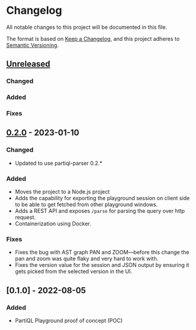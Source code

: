 # Changelog

All notable changes to this project will be documented in this file.

The format is based on [Keep a Changelog](https://keepachangelog.com/en/1.0.0/),
and this project adheres to [Semantic Versioning](https://semver.org/spec/v2.0.0.html).

## [Unreleased]
### Changed

### Added

### Fixes

## [0.2.0] - 2023-01-10
### Changed
- Updated to use partiql-parser 0.2.*

### Added
- Moves the project to a Node.js project
- Adds the capability for exporting the playground session on client side to be able to get fetched from other playground windows.
- Adds a REST API and exposes `/parse` for parsing the query over http request.
- Containerization using Docker.

### Fixes
- Fixes the bug with AST graph PAN and ZOOM—before this change the pan and zoom was quite flaky and very hard to work with.
- Fixes the version value for the session and JSON output by ensuring it gets picked from the selected version in the UI.

## [0.1.0] - 2022-08-05
### Added
- PartiQL Playground proof of concept (POC)

[Unreleased]: https://github.com/partiql/partiql-rust-playground/compare/v0.2.0...HEAD
[0.2.0]: https://github.com/partiql/partiql-rust-playground/releases/tag/v0.2.0
